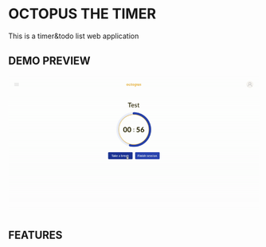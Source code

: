 # OCTOPUS THE TIMER
This is a timer&todo list web application
## DEMO PREVIEW
![project demo gif](octopus.gif)
## FEATURES
